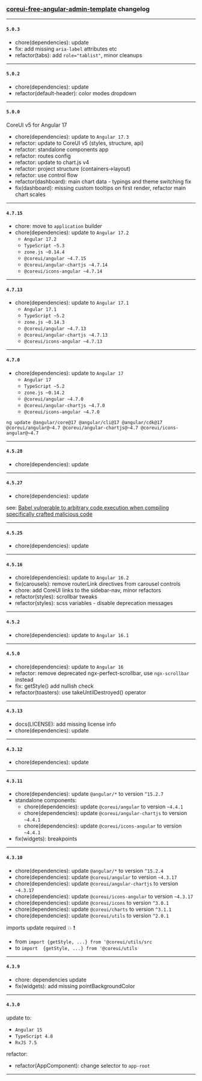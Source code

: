 ### [coreui-free-angular-admin-template](https://coreui.io/angular/) changelog

---

#### `5.0.3`

- chore(dependencies): update
- fix: add missing `aria-label` attributes etc
- refactor(tabs): add `role="tablist"`, minor cleanups

---

#### `5.0.2`

- chore(dependencies): update 
- refactor(default-header): color modes dropdown

---

#### `5.0.0`

CoreUI v5 for Angular 17

- chore(dependencies): update to `Angular 17.3`
- refactor: update to CoreUI v5 (styles, structure, api)
- refactor: standalone components app
- refactor: routes config
- refactor: update to chart.js v4
- refactor: project structure (containers->layout)
- refactor: use control flow
- refactor(dashboard): main chart data - typings and theme switching fix
- fix(dashboard): missing custom tooltips on first render, refactor main chart scales

---

#### `4.7.15`

- chore: move to `application` builder
- chore(dependencies): update to `Angular 17.2`
  - `Angular 17.2`
  - `TypeScript ~5.3`
  - `zone.js ~0.14.4`
  - `@coreui/angular ~4.7.15`
  - `@coreui/angular-chartjs ~4.7.14`
  - `@coreui/icons-angular ~4.7.14`

---

#### `4.7.13`

- chore(dependencies): update to `Angular 17.1`
  - `Angular 17.1`
  - `TypeScript ~5.2`
  - `zone.js ~0.14.3`
  - `@coreui/angular ~4.7.13`
  - `@coreui/angular-chartjs ~4.7.13`
  - `@coreui/icons-angular ~4.7.13`

---

#### `4.7.0`

- chore(dependencies): update to `Angular 17`
  - `Angular 17`
  - `TypeScript ~5.2`
  - `zone.js ~0.14.2`
  - `@coreui/angular ~4.7.0`
  - `@coreui/angular-chartjs ~4.7.0`
  - `@coreui/icons-angular ~4.7.0`

```shell
ng update @angular/core@17 @angular/cli@17 @angular/cdk@17 @coreui/angular@~4.7 @coreui/angular-chartjs@~4.7 @coreui/icons-angular@~4.7

```

---

#### `4.5.28`

- chore(dependencies): update

---

#### `4.5.27`

- chore(dependencies): update

see: [Babel vulnerable to arbitrary code execution when compiling specifically crafted malicious code](https://github.com/coreui/coreui-angular/security/dependabot/31)

---

#### `4.5.25`

- chore(dependencies): update 

---

#### `4.5.16`

- chore(dependencies): update to `Angular 16.2`
- fix(carousels): remove routerLink directives from carousel controls
- chore: add CoreUI links to the sidebar-nav, minor refactors
- refactor(styles): scrollbar tweaks
- refactor(styles): scss variables - disable deprecation messages

---

#### `4.5.2`

- chore(dependencies): update to `Angular 16.1`

---

#### `4.5.0`

- chore(dependencies): update to `Angular 16`
- refactor: remove deprecated ngx-perfect-scrollbar, use `ngx-scrollbar` instead
- fix: getStyle() add nullish check
- refactor(toasters): use takeUntilDestroyed() operator

---

#### `4.3.13`

- docs(LICENSE): add missing license info
- chore(dependencies): update

---

#### `4.3.12`

- chore(dependencies): update

---

#### `4.3.11`

- chore(dependencies): update `@angular/*` to version `^15.2.7`
- standalone components:
  - chore(dependencies): update `@coreui/angular` to version `~4.4.1`
  - chore(dependencies): update `@coreui/angular-chartjs` to version `~4.4.1`
  - chore(dependencies): update `@coreui/icons-angular` to version `~4.4.1`
- fix(widgets): breakpoints

---

#### `4.3.10`

- chore(dependencies): update `@angular/*` to version `^15.2.4`
- chore(dependencies): update `@coreui/angular` to version `~4.3.17`
- chore(dependencies): update `@coreui/angular-chartjs` to version `~4.3.17`
- chore(dependencies): update `@coreui/icons-angular` to version `~4.3.17`
- chore(dependencies): update `@coreui/icons` to version `^3.0.1`
- chore(dependencies): update `@coreui/charts` to version `^3.1.1`
- chore(dependencies): update `@coreui/utils` to version `^2.0.1`

imports update required :boom: :exclamation:
- from `import {getStyle, ...} from '@coreui/utils/src`
- to `import  {getStyle, ...} from '@coreui/utils` 

---

#### `4.3.9`

- chore: dependencies update
- fix(widgets): add missing pointBackgroundColor

---

#### `4.3.0`

update to:
- `Angular 15`
- `TypeScript 4.8`
- `RxJS 7.5`

refactor: 
- refactor(AppComponent): change selector to `app-root`

---